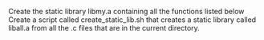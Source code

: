 Create the static library libmy.a containing all the functions listed below
Create a script called create_static_lib.sh that creates a static library called liball.a from all the .c files that are in the current directory.

